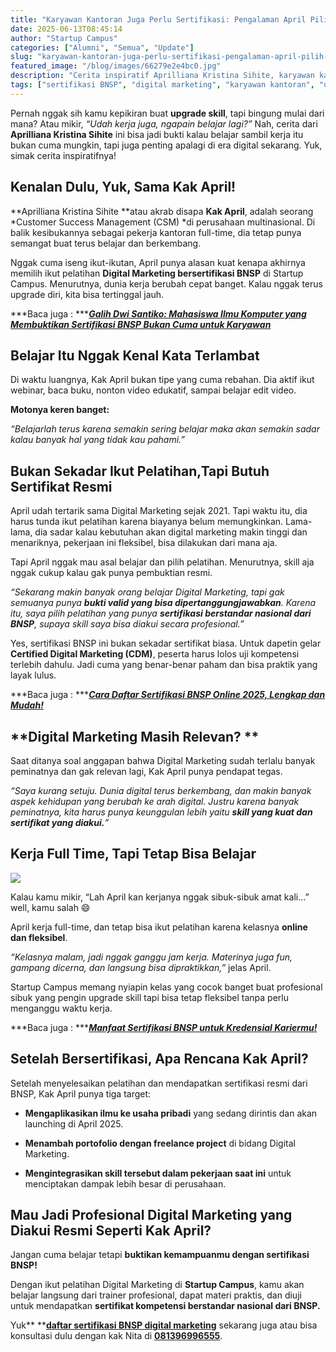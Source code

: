 ```yaml
---
title: "Karyawan Kantoran Juga Perlu Sertifikasi: Pengalaman April Pilih BNSP Digital Marketing di Startup Campus"
date: 2025-06-13T08:45:14
author: "Startup Campus"
categories: ["Alumni", "Semua", "Update"]
slug: "karyawan-kantoran-juga-perlu-sertifikasi-pengalaman-april-pilih-bnsp-digital-marketing-di-startup-campus"
featured_image: "/blog/images/66279e2e4bc0.jpg"
description: "Cerita inspiratif Aprilliana Kristina Sihite, karyawan kantoran yang berhasil upgrade skill dengan sertifikasi BNSP Digital Marketing di Startup Campus sambil bekerja full-time."
tags: ["sertifikasi BNSP", "digital marketing", "karyawan kantoran", "upgrade skill", "karir profesional", "alumni startup campus"]
---
```


Pernah nggak sih kamu kepikiran buat **upgrade skill**, tapi bingung mulai dari mana? Atau mikir, *“Udah kerja juga, ngapain belajar lagi?”* Nah, cerita dari **Aprilliana Kristina Sihite** ini bisa jadi bukti kalau belajar sambil kerja itu bukan cuma mungkin, tapi juga penting apalagi di era digital sekarang. Yuk, simak cerita inspiratifnya!

## **Kenalan Dulu, Yuk, Sama Kak April!**

**Aprilliana Kristina Sihite **atau akrab disapa **Kak April**, adalah seorang *Customer Success Management (CSM) *di perusahaan multinasional. Di balik kesibukannya sebagai pekerja kantoran full-time, dia tetap punya semangat buat terus belajar dan berkembang.

Nggak cuma iseng ikut-ikutan, April punya alasan kuat kenapa akhirnya memilih ikut pelatihan **Digital Marketing bersertifikasi BNSP** di Startup Campus. Menurutnya, dunia kerja berubah cepat banget. Kalau nggak terus upgrade diri, kita bisa tertinggal jauh.

***Baca juga : ***[***Galih Dwi Santiko: Mahasiswa Ilmu Komputer yang Membuktikan Sertifikasi BNSP Bukan Cuma untuk Karyawan***](https://www.startupcampus.id/blog/galih-dwi-santiko-mahasiswa-ilmu-komputer-yang-membuktikan-sertifikasi-bnsp-bukan-cuma-untuk-karyawan/)

## **Belajar Itu Nggak Kenal Kata Terlambat**

Di waktu luangnya, Kak April bukan tipe yang cuma rebahan. Dia aktif ikut webinar, baca buku, nonton video edukatif, sampai belajar edit video. 

**Motonya keren banget:**

> 
*“Belajarlah terus karena semakin sering belajar maka akan semakin sadar kalau banyak hal yang tidak kau pahami.”*

## **Bukan Sekadar Ikut Pelatihan,Tapi Butuh Sertifikat Resmi**

April udah tertarik sama Digital Marketing sejak 2021. Tapi waktu itu, dia harus tunda ikut pelatihan karena biayanya belum memungkinkan. Lama-lama, dia sadar kalau kebutuhan akan digital marketing makin tinggi dan menariknya, pekerjaan ini fleksibel, bisa dilakukan dari mana aja.

Tapi April nggak mau asal belajar dan pilih pelatihan. Menurutnya, skill aja nggak cukup kalau gak punya pembuktian resmi.

> 
*“Sekarang makin banyak orang belajar Digital Marketing, tapi gak semuanya punya **bukti valid yang bisa dipertanggungjawabkan**. Karena itu, saya pilih pelatihan yang punya **sertifikasi berstandar nasional dari BNSP**, supaya skill saya bisa diakui secara profesional.”*

Yes, sertifikasi BNSP ini bukan sekadar sertifikat biasa. Untuk dapetin gelar **Certified Digital Marketing (CDM)**, peserta harus lolos uji kompetensi terlebih dahulu. Jadi cuma yang benar-benar paham dan bisa praktik yang layak lulus.

***Baca juga : ***[***Cara Daftar Sertifikasi BNSP Online 2025, Lengkap dan Mudah!***](https://www.startupcampus.id/blog/cara-daftar-sertifikasi-bnsp-online-2025-lengkap-dan-mudah/)

## **Digital Marketing Masih Relevan? **

Saat ditanya soal anggapan bahwa Digital Marketing sudah terlalu banyak peminatnya dan gak relevan lagi, Kak April punya pendapat tegas.

> 
*“Saya kurang setuju. Dunia digital terus berkembang, dan makin banyak aspek kehidupan yang berubah ke arah digital. Justru karena banyak peminatnya, kita harus punya keunggulan lebih yaitu **skill yang kuat dan sertifikat yang diakui.**”*

## **Kerja Full Time, Tapi Tetap Bisa Belajar**

![](https://lh7-rt.googleusercontent.com/docsz/AD_4nXdR2eDGJHMffyxUsHrgJR7f1G9vIUiGz4BN43HZ0wzRgErc_oavgc87srsub94qQlis6BjlZdGad8GE7aorw_O1h9GWZVz0wVaGcYNxCmGnHbG54F8bHG4TGJfiF8xk0Aew2CGBtQ?key=mYCRXU1M5gQDU211OnRfDQ)

Kalau kamu mikir, “Lah April kan kerjanya nggak sibuk-sibuk amat kali…” well, kamu salah 😄

April kerja full-time, dan tetap bisa ikut pelatihan karena kelasnya **online dan fleksibel**.

> 
*“Kelasnya malam, jadi nggak ganggu jam kerja. Materinya juga fun, gampang dicerna, dan langsung bisa dipraktikkan,”* jelas April.

Startup Campus memang nyiapin kelas yang cocok banget buat profesional sibuk yang pengin upgrade skill  tapi bisa tetap fleksibel tanpa perlu menganggu waktu kerja. 

***Baca juga : ***[***Manfaat Sertifikasi BNSP untuk Kredensial Kariermu!***](https://www.startupcampus.id/blog/manfaat-sertifikasi-bnsp-untuk-kredensial-kariermu/)

## **Setelah Bersertifikasi, Apa Rencana Kak April?**

Setelah menyelesaikan pelatihan dan mendapatkan sertifikasi resmi dari BNSP, Kak April punya tiga target:

- **Mengaplikasikan ilmu ke usaha pribadi** yang sedang dirintis dan akan launching di April 2025.

- **Menambah portofolio dengan freelance project** di bidang Digital Marketing.

- **Mengintegrasikan skill tersebut dalam pekerjaan saat ini** untuk menciptakan dampak lebih besar di perusahaan.

## **Mau Jadi Profesional Digital Marketing yang Diakui Resmi Seperti Kak April?**

Jangan cuma belajar tetapi **buktikan kemampuanmu dengan sertifikasi BNSP!**  

Dengan ikut pelatihan Digital Marketing di **Startup Campus**, kamu akan belajar langsung dari trainer profesional, dapat materi praktis, dan diuji untuk mendapatkan **sertifikat kompetensi berstandar nasional dari BNSP.**

Yuk** **[**daftar sertifikasi BNSP digital marketing**](https://www.startupcampus.id/sertifikasi/bnsp-digital-marketing) sekarang juga atau bisa konsultasi dulu dengan kak Nita di [**081396996555**](https://api.whatsapp.com/send/?phone=6281396996555&text&type=phone_number&app_absent=0).
